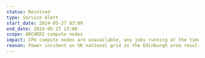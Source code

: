 ```yaml
---
status: Resolved
type: Service Alert
start_date: 2024-05-27 03:09  
end_date: 2024-05-27 13:00
scope: ARCHER2 compute nodes
impact: CPU compute nodes are unavailable, any jobs running at the time of the power incident will have failed. GPU nodes are available
reason: Power incident on UK national grid in the Edinburgh area resulted in loss of power to ARCHER2 compute nodes
---
```


